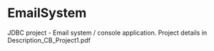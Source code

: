# EmailSystem
JDBC project - Email system / console application.
Project details in Description_CB_Project1.pdf


